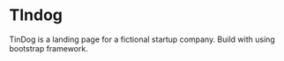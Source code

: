 # TIndog
TinDog is a landing page for a fictional startup company. Build with using bootstrap framework.
